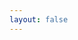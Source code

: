 ```yaml
---
layout: false
---
```


<MainPage />

<script setup>
import MainPage from '/.vitepress/home/index.vue'
</script>
